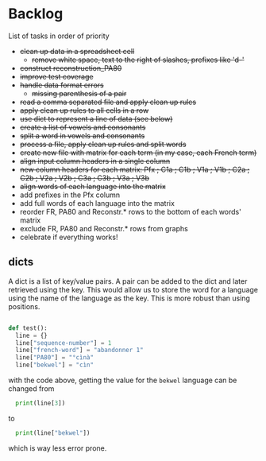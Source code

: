 # Backlog

List of tasks in order of priority

- ~~clean up data in a spreadsheet cell~~
  - ~~remove white space, text to the right of slashes, prefixes like 'd-'~~
- ~~construct reconstruction_PA80~~
- ~~improve test coverage~~
- ~~handle data format errors~~
  - ~~missing parenthesis of a pair~~
- ~~read a comma separated file and apply clean up rules~~
- ~~apply clean up rules to all cells in a row~~
- ~~use dict to represent a line of data (see below)~~
- ~~create a list of vowels and consonants~~
- ~~split a word in vowels and consonants~~
- ~~process a file, apply clean up rules and split words~~ 
- ~~create new file with matrix for each term (in my case, each French term)~~
- ~~align input column headers in a single column~~
- ~~new column headers for each matrix: Pfx ; C1a ; C1b ; V1a ; V1b ; C2a ; C2b ; V2a ; V2b ; C3a ; C3b ; V3a ; V3b~~
- ~~align words of each language into the matrix~~
- add prefixes in the Pfx column
- add full words of each language into the matrix
- reorder FR, PA80 and Reconstr.* rows to the bottom of each words' matrix
- exclude FR, PA80 and Reconstr.* rows from graphs
- celebrate if everything works!


## dicts

A dict is a list of key/value pairs. A pair can be added to the dict and later retrieved using the key.
This would allow us to store the word for a language using the name of the language as the key. This is 
more robust than using positions. 

```python

def test():
  line = {}
  line["sequence-number"] = 1
  line["french-word"] = "abandonner 1"
  line["PA80"] = "°cìnà"
  line["bekwel"] = "cìn"
```

with the code above, getting the value for the `bekwel` language can be changed from

```python
  print(line[3])
```

to

```python
  print(line["bekwel"])
```

which is way less error prone.